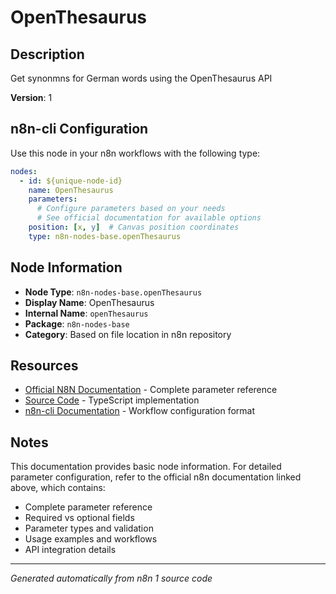 # OpenThesaurus

## Description

Get synonmns for German words using the OpenThesaurus API

**Version**: 1

## n8n-cli Configuration

Use this node in your n8n workflows with the following type:

```yaml
nodes:
  - id: ${unique-node-id}
    name: OpenThesaurus
    parameters:
      # Configure parameters based on your needs
      # See official documentation for available options
    position: [x, y]  # Canvas position coordinates
    type: n8n-nodes-base.openThesaurus
```

## Node Information

- **Node Type**: `n8n-nodes-base.openThesaurus`
- **Display Name**: OpenThesaurus
- **Internal Name**: `openThesaurus`
- **Package**: `n8n-nodes-base`
- **Category**: Based on file location in n8n repository

## Resources

- [Official N8N Documentation](https://docs.n8n.io/integrations/builtin/app-nodes/n8n-nodes-base.openthesaurus/) - Complete parameter reference
- [Source Code](https://github.com/n8n-io/n8n/blob/master/packages/nodes-base/nodes/OpenThesaurus/OpenThesaurus.node.ts) - TypeScript implementation
- [n8n-cli Documentation](https://github.com/edenreich/n8n-cli) - Workflow configuration format

## Notes

This documentation provides basic node information. For detailed parameter configuration, 
refer to the official n8n documentation linked above, which contains:

- Complete parameter reference
- Required vs optional fields
- Parameter types and validation
- Usage examples and workflows
- API integration details

---
*Generated automatically from n8n 1 source code*
